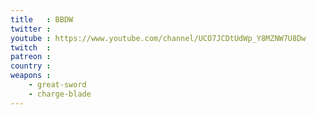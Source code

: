 ```yaml
---
title   : BBDW
twitter :
youtube : https://www.youtube.com/channel/UCO7JCDtUdWp_Y8MZNW7U8Dw
twitch  :
patreon :
country :
weapons :
    - great-sword
    - charge-blade
---
```

